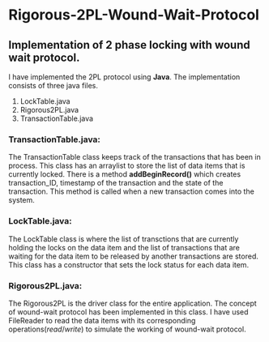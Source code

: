 # Rigorous-2PL-Wound-Wait-Protocol

## Implementation of 2 phase locking with wound wait protocol.

I have implemented the 2PL protocol using **Java**. The implementation consists of three java files.

1. LockTable.java
2. Rigorous2PL.java
3. TransactionTable.java


### TransactionTable.java:

The TransactionTable class keeps track of the transactions that has been in process. This class has an arraylist to store the list of data items that is currently locked. There is a method **addBeginRecord()** which creates transaction_ID, timestamp of the transaction and the state of the transaction. This method is called when a new transaction comes into the system.

### LockTable.java:

The LockTable class is where the list of transctions that are currently holding the locks on the data item and the list of transactions that are waiting for the data item to be released by another transactions are stored. This class has a constructor that sets the lock status for each data item.

### Rigorous2PL.java:

The Rigorous2PL is the driver class for the entire application. The concept of wound-wait protocol has been implemented in this class. I have used FileReader to read the data items with its corresponding operations(*read*/*write*) to simulate the working of wound-wait protocol.


